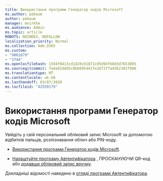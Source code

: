 ```yaml
---
title: Використання програми Генератор кодів Microsoft
ms.author: pebaum
author: pebaum
manager: mnirkhe
ms.audience: Admin
ms.topic: article
ROBOTS: NOINDEX, NOFOLLOW
localization_priority: Normal
ms.collection: Adm_O365
ms.custom:
- "9001679"
- "3744"
ms.openlocfilehash: 1594f8413cd1d20c61871c05d94fb8d3d7653805
ms.sourcegitcommit: fa4a92ddd5c8bb695441fe16f2ffa4562382f900
ms.translationtype: MT
ms.contentlocale: uk-UA
ms.lasthandoff: 03/07/2020
ms.locfileid: "42559179"
---
```

# <a name="using-the-microsoft-authenticator-app"></a>Використання програми Генератор кодів Microsoft

Увійдіть у свій персональний обліковий запис Microsoft за допомогою відбитків пальців, розпізнавання облич або PIN-коду.

- [Використання програми Генератор кодів Microsoft](https://support.microsoft.com/help/4026727/microsoft-account-how-to-use-the-microsoft-authenticator-app). 

- [Налаштуйте програму Автентифікатора](https://docs.microsoft.com/azure/active-directory/user-help/security-info-setup-auth-app) , ПРОСКАНУЮЧИ QR-код або [додавши обліковий запис вручну](https://docs.microsoft.com/azure/active-directory/user-help/user-help-auth-app-add-account-manual).  

Докладніші відомості наведено в [огляді програми Автентифікатора](https://docs.microsoft.com/azure/active-directory/user-help/user-help-auth-app-overview).
